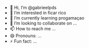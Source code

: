 - 👋 Hi, I’m @gabrieelpds
- 👀 I’m interested in ficar rico 
- 🌱 I’m currently learning progamaçao
- 💞️ I’m looking to collaborate on ...
- 📫 How to reach me ...
- 😄 Pronouns: ...
- ⚡ Fun fact: ...

<!---
gabrieelpds/gabrieelpds is a ✨ special ✨ repository because its `README.md` (this file) appears on your GitHub profile.
You can click the Preview link to take a look at your changes.
--->
